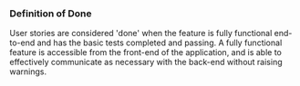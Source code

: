 ### Definition of Done 

User stories are considered 'done' when the feature is fully functional end-to-end and has the basic tests completed and passing. A fully functional feature is accessible from the front-end of the application, and is able to effectively communicate as necessary with the back-end without raising warnings.
